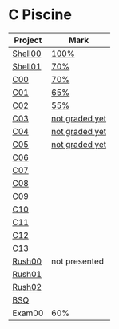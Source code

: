 # C Piscine
| Project | Mark |
|---------|------|
| [Shell00](../../doc/C%20Piscine/shell00/) | [100%](./shell00/) |
| [Shell01](../../doc/C%20Piscine/shell01/) | [70%](./shell01/) |
| [C00](../../doc/C%20Piscine/c00/) | [70%](./c00/) |
| [C01](../../doc/C%20Piscine/c01/) | [65%](./c01/) |
| [C02](../../doc/C%20Piscine/c02/) | [55%](./c02/) |
| [C03](../../doc/C%20Piscine/c03/) | [not graded yet](./c03/) |
| [C04](../../doc/C%20Piscine/c04/) | [not graded yet](./c04/) |
| [C05](../../doc/C%20Piscine/c05/) | [not graded yet](./c05/) |
| [C06]() |  |
| [C07]() |  |
| [C08]() |  |
| [C09]() |  |
| [C10]() |  |
| [C11]() |  |
| [C12]() |  |
| [C13]() |  |
| [Rush00](../../doc/C%20Piscine/rush00/) | not presented |
| [Rush01]() |  |
| [Rush02]() |  |
| [BSQ]() |  |
| Exam00 | 60% |